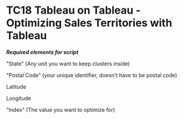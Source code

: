 # TC18 Tableau on Tableau - Optimizing Sales Territories with Tableau

***Required elements for script***

"State" (Any unit you want to keep clusters inside)

"Postal Code" (your unique identifier, doesn't have to be postal code)

Latitude

Longitude

"Index" (The value you want to optimize for)
